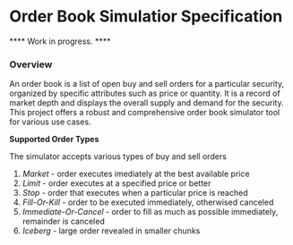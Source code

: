 # Order Book Simulatior Specification

**** Work in progress. ****

### Overview

An order book is a list of open buy and sell orders for a particular security, organized by specific attributes such as price or quantity. It is a record of market depth and displays the overall supply and demand for the security. This project offers a robust and comprehensive order book simulator tool for various use cases.

**Supported Order Types**

The simulator accepts various types of buy and sell orders

1. *Market* - order executes imediately at the best available price
2. *Limit* - order executes at a specified price or better
3. *Stop* - order that executes when a particular price is reached
4. *Fill-Or-Kill* - order to be executed immediately, otherwised canceled
5. *Immediate-Or-Cancel* - order to fill as much as possible immediately, remainder is canceled
6. *Iceberg* - large order revealed in smaller chunks
